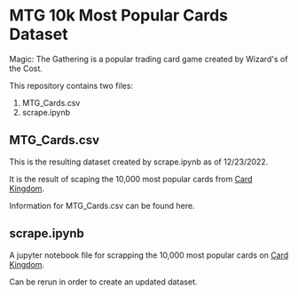 # MTG 10k Most Popular Cards Dataset

Magic: The Gathering is a popular trading card game created by Wizard's of the Cost.

This repository contains two files:
1. MTG_Cards.csv
2. scrape.ipynb

## MTG_Cards.csv
This is the resulting dataset created by scrape.ipynb as of 12/23/2022.

It is the result of scaping the 10,000 most popular cards from [Card Kingdom](https://www.cardkingdom.com/).

Information for MTG_Cards.csv can be found here.

## scrape.ipynb
A jupyter notebook file for scrapping the 10,000 most popular cards on [Card Kingdom](https://www.cardkingdom.com/).

Can be rerun in order to create an updated dataset.
